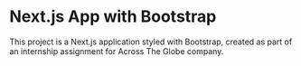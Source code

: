 # Next.js App with Bootstrap

This project is a Next.js application styled with Bootstrap, created as part of an internship assignment for Across The Globe company.
